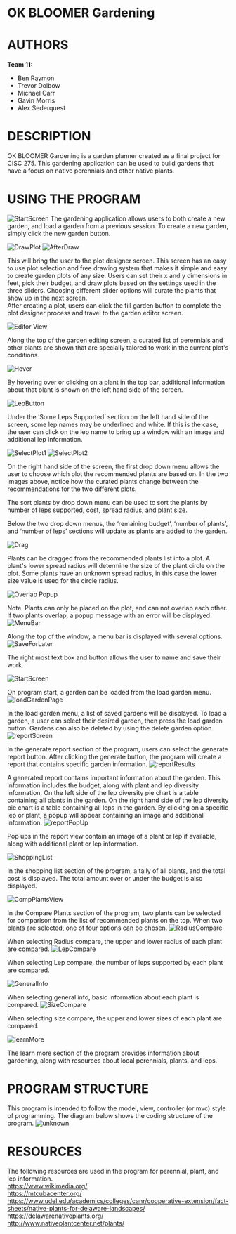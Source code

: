 # OK BLOOMER Gardening 

# AUTHORS
**Team 11:** 
- Ben Raymon
 - Trevor Dolbow
- Michael Carr
 - Gavin Morris
-  Alex Sederquest

# DESCRIPTION
OK BLOOMER Gardening is a garden planner created as a final project for CISC 275. This gardening application can be used to build gardens that have a focus on native perennials and other native plants.
# USING THE PROGRAM
![StartScreen](https://user-images.githubusercontent.com/54713482/117983885-59ef5e80-b305-11eb-8cc5-d9b9b9b806f2.PNG)
The gardening application allows users to both create a new garden, and load a garden from a previous session. To create a new garden, simply click the new garden button.


![DrawPlot](https://user-images.githubusercontent.com/54713482/117980675-34ad2100-b302-11eb-89e4-fdba47ea584f.PNG)
![AfterDraw](https://user-images.githubusercontent.com/54713482/117980872-658d5600-b302-11eb-8c9b-c185fadb2128.PNG)


This will bring the user to the plot designer screen. This screen has an easy to use plot selection and free drawing system that makes it simple and easy to create garden plots of any size. Users can set their x and y dimensions in feet, pick their budget, and draw plots based on the settings used in the three sliders. Choosing different slider options will curate the plants that show up in the next screen.  
After creating a plot, users can click the fill garden button to complete the plot designer process and travel to the garden editor screen. 


![Editor View](https://user-images.githubusercontent.com/54713482/117980931-75a53580-b302-11eb-9626-6f25ecfff5a8.PNG)

Along the top of the garden editing screen, a curated list of perennials and other plants are shown that are specially talored to work in the current plot's conditions.

![Hover](https://user-images.githubusercontent.com/54713482/117981062-99687b80-b302-11eb-8856-1ba2d3f0deea.PNG)


By hovering over or clicking on a plant in the top bar, additional information about that plant is shown on the left hand side of the screen. 

![LepButton](https://user-images.githubusercontent.com/54713482/117981129-aedda580-b302-11eb-84ff-1e0e7a2c2563.PNG)


Under the ‘Some Leps Supported’ section on the left hand side of the screen, some lep names may be underlined and white. If this is the case, the user can click on the lep name to bring up a window with an image and additional lep information. 

 ![SelectPlot1](https://user-images.githubusercontent.com/54713482/117981180-bac96780-b302-11eb-98b9-c6ca67d0df6e.PNG)
![SelectPlot2](https://user-images.githubusercontent.com/54713482/117981181-bac96780-b302-11eb-826a-34fe460653ee.PNG)


On the right hand side of the screen, the first drop down menu allows the user to choose which plot the recommended plants are based on. In the two images above, notice how the curated plants change between the recommendations for the two different plots.  

The sort plants by drop down menu can be used to sort the plants by number of leps supported, cost, spread radius, and plant size.  

Below the two drop down menus, the ‘remaining budget’, ‘number of plants’, and ‘number of leps’ sections will update as plants are added to the garden.

![Drag](https://user-images.githubusercontent.com/54713482/117981386-f5330480-b302-11eb-9491-79f31a9aad96.PNG)


Plants can be dragged from the recommended plants list into a plot. A plant's lower spread radius will determine the size of the plant circle on the plot. Some plants have an unknown spread radius, in this case the lower size value is used for the circle radius.

![Overlap Popup](https://user-images.githubusercontent.com/54713482/117981408-fb28e580-b302-11eb-942f-47df6ec7fd13.PNG)

Note. Plants can only be placed on the plot, and can not overlap each other. If two plants overlap, a popup message with an error will be displayed. 
![MenuBar](https://user-images.githubusercontent.com/54713482/117981430-02e88a00-b303-11eb-81b7-3a76bb0eef9c.PNG)



Along the top of the window, a menu bar is displayed with several options.   
![SaveForLater](https://user-images.githubusercontent.com/54713482/117981462-09770180-b303-11eb-9b42-c537b8002d9b.PNG)


The right most text box and button allows the user to name and save their work.

![StartScreen](https://user-images.githubusercontent.com/54713482/117981482-0ed44c00-b303-11eb-9ca7-df92eddce7ef.PNG)


On program start, a garden can be loaded from the load garden menu. 
![loadGardenPage](https://user-images.githubusercontent.com/54713482/117981523-1693f080-b303-11eb-999a-c093407b6f53.PNG)


In the load garden menu, a list of saved gardens will be displayed. To load a garden, a user can select their desired garden, then press the load garden button. Gardens can also be deleted by using the delete garden option. 
![reportScreen](https://user-images.githubusercontent.com/54713482/117981620-34f9ec00-b303-11eb-8fe0-fc6262c919ce.PNG)

In the generate report section of the program, users can select the generate report button. After clicking the generate button, the program will create a report that contains specific garden information. 
![reportResults](https://user-images.githubusercontent.com/54713482/117982071-9f129100-b303-11eb-9c11-8936063d921d.PNG)

A generated report contains important information about the garden. This information includes the budget, along with plant and lep diversity information. On the left side of the lep diversity pie chart is a table containing all plants in the garden. On the right hand side of the lep diversity pie chart is a table containing all leps in the garden. By clicking on a specific lep or plant, a popup will appear containing an image and additional information. 
![reportPopUp](https://user-images.githubusercontent.com/54713482/117982091-a5087200-b303-11eb-9f96-38aed1fccb9b.PNG)

Pop ups in the report view contain an image of a plant or lep if available, along with additional plant or lep information. 

![ShoppingList](https://user-images.githubusercontent.com/54713482/117982117-acc81680-b303-11eb-99cf-840638164b41.PNG)

In the shopping list section of the program, a tally of all plants, and the total cost is displayed. The total amount over or under the budget is also displayed. 

![CompPlantsView](https://user-images.githubusercontent.com/54713482/117982168-bbaec900-b303-11eb-9346-fbf6b88b53ed.PNG)


In the Compare Plants section of the program, two plants can be selected for comparison from the list of recommended plants on the top. When two plants are selected, one of four options can be chosen. 
![RadiusCompare](https://user-images.githubusercontent.com/54713482/117982331-e731b380-b303-11eb-8a0f-1b7cc7614658.PNG)

When selecting Radius compare, the upper and lower radius of each plant are compared. 
![LepCompare](https://user-images.githubusercontent.com/54713482/117982289-de40e200-b303-11eb-928a-e5cc882160c3.PNG)

When selecting Lep compare, the number of leps supported by each plant are compared. 

![GeneralInfo](https://user-images.githubusercontent.com/54713482/117982229-ccf7d580-b303-11eb-897c-c3224eee8210.PNG)

When selecting general info, basic information about each plant is compared. 
![SizeCompare](https://user-images.githubusercontent.com/54713482/117982265-d6813d80-b303-11eb-996b-a6d22de65c96.PNG)


When selecting size compare, the upper and lower sizes of each plant are compared. 

![learnMore](https://user-images.githubusercontent.com/54713482/117982365-eef15800-b303-11eb-8d97-5119413863fe.PNG)

The learn more section of the program provides information about gardening, along with resources about local perennials, plants, and leps. 




# PROGRAM STRUCTURE
This program is intended to follow the model, view, controller (or mvc) style of programming. 
The diagram below shows the coding structure of the program. 
![unknown](https://user-images.githubusercontent.com/54713482/117983640-23194880-b305-11eb-891c-91919da0c948.png)



# RESOURCES
The following resources are used in the program for perennial, plant, and lep information.  
https://www.wikimedia.org/  
https://mtcubacenter.org/  
https://www.udel.edu/academics/colleges/canr/cooperative-extension/fact-sheets/native-plants-for-delaware-landscapes/  
https://delawarenativeplants.org/  
http://www.nativeplantcenter.net/plants/  




